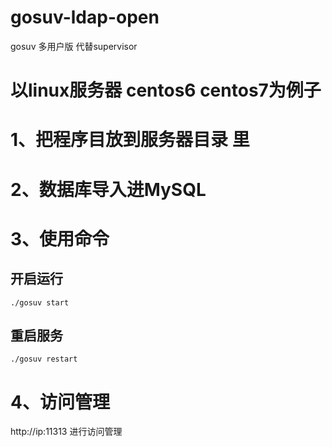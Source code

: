 # gosuv-ldap-open
gosuv 多用户版 代替supervisor
# 以linux服务器 centos6 centos7为例子

# 1、把程序目放到服务器目录 里
# 2、数据库导入进MySQL
# 3、使用命令

   ##  开启运行
    ./gosuv start
   ##  重启服务

    ./gosuv restart


# 4、访问管理
  http://ip:11313  进行访问管理

